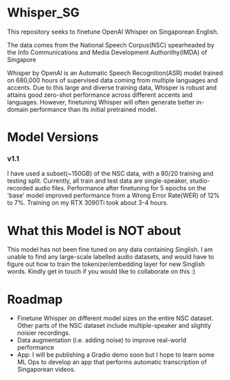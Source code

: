 # Whisper_SG

This repository seeks to finetune OpenAI Whisper on Singaporean English.

The data comes from the National Speech Corpus(NSC) spearheaded by the 
Info Communications and Media Development Authorithy(IMDA) of Singapore

Whisper by OpenAI is an Automatic Speech Recognition(ASR) model trained on 680,000 hours of supervised data coming from multiple languages and accents. Due to this large and diverse training data, Whisper is robust and attains good zero-shot performance across different accents and languages. However, finetuning Whisper will often generate better in-domain performance than its initial pretrained model.

# Model Versions
### v1.1
I have used a subset(~150GB) of the NSC data, with a 80/20 training and testing split. Currently, all train and test data are single-speaker, studio-recorded audio files.
Performance after finetuning for 5 epochs on the 'base' model improved performance from a Wrong Error Rate(WER) of 12% to 7%.
Training on my RTX 3090Ti took about 3-4 hours.

# What this Model is NOT about
This model has not been fine tuned on any data containing Singlish. I am unable to find any large-scale labelled audio datasets, and would have to figure out how to train the tokenizer/embedding layer for new Singlish words. 
Kindly get in touch if you would like to collaborate on this :) 

# Roadmap 
- Finetune Whisper on different model sizes on the entire NSC dataset. Other parts of the NSC dataset include multiple-speaker and slightly noisier recordings. 
- Data augmentation (i.e. adding noise) to improve real-world performance 
- App: I will be publishing a Gradio demo soon but I hope to learn some ML Ops to develop an app that performs automatic transcription of Singaporean videos.
